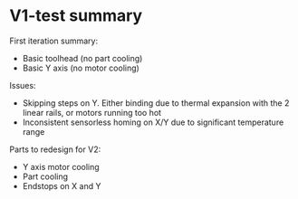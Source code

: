 # V1-test summary

First iteration summary:
- Basic toolhead (no part cooling)
- Basic Y axis (no motor cooling)

Issues:
- Skipping steps on Y. Either binding due to thermal expansion with the 2 linear rails, or motors running too hot
- Inconsistent sensorless homing on X/Y due to significant temperature range

Parts to redesign for V2:
- Y axis motor cooling
- Part cooling
- Endstops on X and Y
